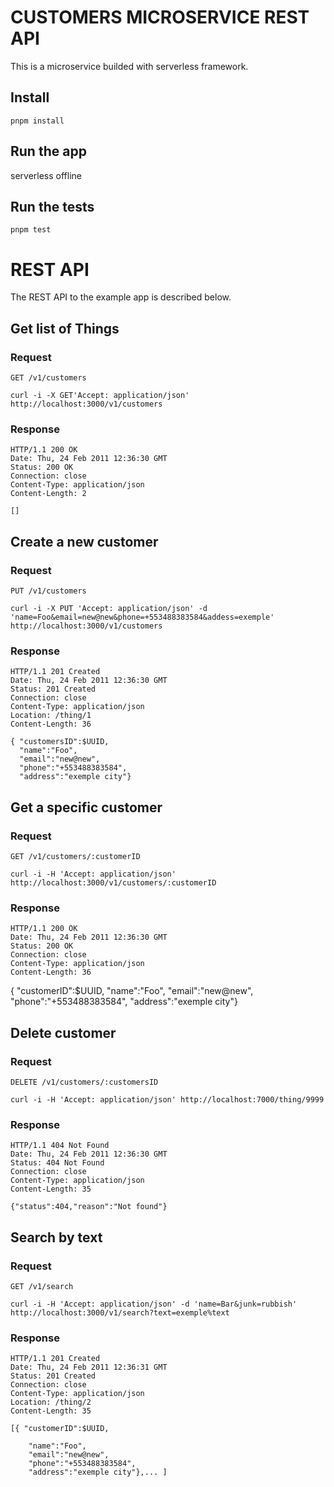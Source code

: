 # CUSTOMERS MICROSERVICE REST API

This is a microservice builded with serverless framework.

## Install

    pnpm install

## Run the app

serverless offline

## Run the tests

    pnpm test

# REST API

The REST API to the example app is described below.

## Get list of Things

### Request

`GET /v1/customers`

    curl -i -X GET'Accept: application/json' http://localhost:3000/v1/customers

### Response

    HTTP/1.1 200 OK
    Date: Thu, 24 Feb 2011 12:36:30 GMT
    Status: 200 OK
    Connection: close
    Content-Type: application/json
    Content-Length: 2

    []

## Create a new customer

### Request

`PUT /v1/customers`

    curl -i -X PUT 'Accept: application/json' -d 'name=Foo&email=new@new&phone=+553488383584&addess=exemple' http://localhost:3000/v1/customers

### Response

    HTTP/1.1 201 Created
    Date: Thu, 24 Feb 2011 12:36:30 GMT
    Status: 201 Created
    Connection: close
    Content-Type: application/json
    Location: /thing/1
    Content-Length: 36

    { "customersID":$UUID,
      "name":"Foo",
      "email":"new@new",
      "phone":"+553488383584",
      "address":"exemple city"}

## Get a specific customer

### Request

`GET /v1/customers/:customerID`

    curl -i -H 'Accept: application/json' http://localhost:3000/v1/customers/:customerID

### Response

    HTTP/1.1 200 OK
    Date: Thu, 24 Feb 2011 12:36:30 GMT
    Status: 200 OK
    Connection: close
    Content-Type: application/json
    Content-Length: 36

{ "customerID":$UUID,
"name":"Foo",
"email":"new@new",
"phone":"+553488383584",
"address":"exemple city"}

## Delete customer

### Request

`DELETE /v1/customers/:customersID`

    curl -i -H 'Accept: application/json' http://localhost:7000/thing/9999

### Response

    HTTP/1.1 404 Not Found
    Date: Thu, 24 Feb 2011 12:36:30 GMT
    Status: 404 Not Found
    Connection: close
    Content-Type: application/json
    Content-Length: 35

    {"status":404,"reason":"Not found"}

## Search by text

### Request

`GET /v1/search`

    curl -i -H 'Accept: application/json' -d 'name=Bar&junk=rubbish' http://localhost:3000/v1/search?text=exemple%text

### Response

    HTTP/1.1 201 Created
    Date: Thu, 24 Feb 2011 12:36:31 GMT
    Status: 201 Created
    Connection: close
    Content-Type: application/json
    Location: /thing/2
    Content-Length: 35

    [{ "customerID":$UUID,

        "name":"Foo",
        "email":"new@new",
        "phone":"+553488383584",
        "address":"exemple city"},... ]
